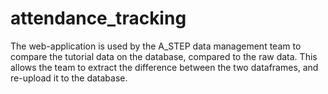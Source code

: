 # attendance_tracking

The web-application is used by the A_STEP data management team to compare the tutorial data on the database, compared to the raw data. This allows the team to extract the difference between the two dataframes, and re-upload it to the database.
